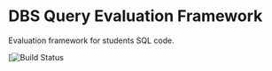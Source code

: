 # DBS Query Evaluation Framework

Evaluation framework for students SQL code.


[![Build Status](https://github.com/ag-gipp/eCoachSql/actions/workflows/mvn-test.yml/badge.svg)
